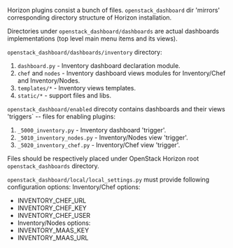 Horizon plugins consist a bunch of files. `openstack_dashboard` dir 'mirrors' corresponding directory structure of Horizon installation.

Directories under `openstack_dashboard/dashboards` are actual dashboards implementations (top level main menu items and its views).

`openstack_dashboard/dashboards/inventory` directory:

1. `dashboard.py` - Inventory dashboard declaration module.
2. `chef` and `nodes` - Inventory dashboard views modules for Inventory/Chef and Inventory/Nodes.
3. `templates/*` - Inventory views templates.
4. `static/*` - support files and libs.

`openstack_dashboard/enabled` direcoty contains dashboards and their views 'triggers` -- files for enabling plugins:

1. `_5000_inventory.py` - Inventory dashboard 'trigger'.
2. `_5010_inventory_nodes.py` - Inventory/Nodes view 'trigger'.
3. `_5020_inventory_chef.py` - Inventory/Chef view 'trigger'.

Files should be respectively placed under OpenStack Horizon root `openstack_dashboards` directory.

`openstack_dashboard/local/local_settings.py` must provide following configuration options:
Inventory/Chef options:
- INVENTORY_CHEF_URL
- INVENTORY_CHEF_KEY
- INVENTORY_CHEF_USER
- Inventory/Nodes options:
- INVENTORY_MAAS_KEY
- INVENTORY_MAAS_URL
